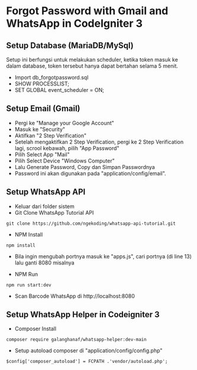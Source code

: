 # Forgot Password with Gmail and WhatsApp in CodeIgniter 3

## Setup Database (MariaDB/MySql)

Setup ini berfungsi untuk melakukan scheduler, ketika token masuk ke dalam database, token tersebut hanya dapat bertahan selama 5 menit.

- Import db_forgotpassword.sql
- SHOW PROCESSLIST;
- SET GLOBAL event_scheduler = ON;

## Setup Email (Gmail)

- Pergi ke "Manage your Google Account"
- Masuk ke "Security"
- Aktifkan "2 Step Verification"
- Setelah mengaktifkan 2 Step Verification, pergi ke 2 Step Verification lagi, scrool kebawah, pilih "App Password"
- Pilih Select App "Mail"
- Pilih Select Device "Windows Computer"
- Lalu Generate Password, Copy dan Simpan Passwordnya
- Password ini akan digunakan pada "application/config/email".

## Setup WhatsApp API

- Keluar dari folder sistem
- Git Clone WhatsApp Tutorial API

```
git clone https://github.com/ngekoding/whatsapp-api-tutorial.git
```

- NPM Install

```
npm install
```

- Bila ingin mengubah portnya masuk ke "apps.js", cari portnya (di line 13) lalu ganti 8080 misalnya

- NPM Run

```
npm run start:dev
```

- Scan Barcode WhatsApp di http://localhost:8080

## Setup WhatsApp Helper in Codeigniter 3

- Composer Install

```
composer require galanghanaf/whatsapp-helper:dev-main
```

- Setup autoload composer di "application/config/config.php"

```
$config['composer_autoload'] = FCPATH .'vendor/autoload.php';
```
